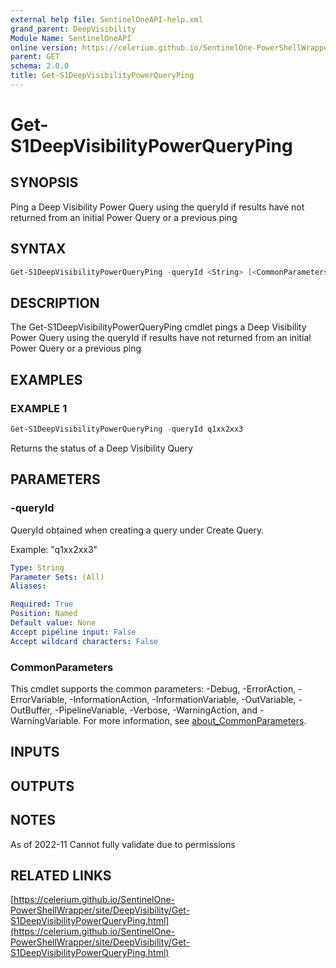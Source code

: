 ```yaml
---
external help file: SentinelOneAPI-help.xml
grand_parent: DeepVisibility
Module Name: SentinelOneAPI
online version: https://celerium.github.io/SentinelOne-PowerShellWrapper/site/DeepVisibility/Get-S1DeepVisibilityPowerQueryPing.html
parent: GET
schema: 2.0.0
title: Get-S1DeepVisibilityPowerQueryPing
---
```


# Get-S1DeepVisibilityPowerQueryPing

## SYNOPSIS
Ping a Deep Visibility Power Query using the queryId if results have not returned
from an initial Power Query or a previous ping

## SYNTAX

```powershell
Get-S1DeepVisibilityPowerQueryPing -queryId <String> [<CommonParameters>]
```

## DESCRIPTION
The Get-S1DeepVisibilityPowerQueryPing cmdlet pings a Deep Visibility Power Query
using the queryId if results have not returned from an initial Power Query
or a previous ping

## EXAMPLES

### EXAMPLE 1
```powershell
Get-S1DeepVisibilityPowerQueryPing -queryId q1xx2xx3
```

Returns the status of a Deep Visibility Query

## PARAMETERS

### -queryId
QueryId obtained when creating a query under Create Query.

Example: "q1xx2xx3"

```yaml
Type: String
Parameter Sets: (All)
Aliases:

Required: True
Position: Named
Default value: None
Accept pipeline input: False
Accept wildcard characters: False
```

### CommonParameters
This cmdlet supports the common parameters: -Debug, -ErrorAction, -ErrorVariable, -InformationAction, -InformationVariable, -OutVariable, -OutBuffer, -PipelineVariable, -Verbose, -WarningAction, and -WarningVariable. For more information, see [about_CommonParameters](http://go.microsoft.com/fwlink/?LinkID=113216).

## INPUTS

## OUTPUTS

## NOTES
As of 2022-11
    Cannot fully validate due to permissions

## RELATED LINKS

[https://celerium.github.io/SentinelOne-PowerShellWrapper/site/DeepVisibility/Get-S1DeepVisibilityPowerQueryPing.html](https://celerium.github.io/SentinelOne-PowerShellWrapper/site/DeepVisibility/Get-S1DeepVisibilityPowerQueryPing.html)

